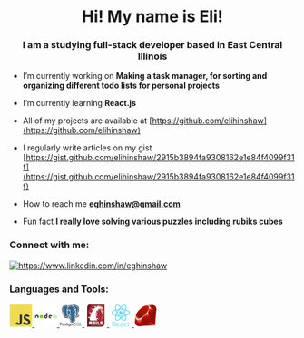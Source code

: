 <h1 align="center">Hi! My name is Eli!</h1>
<h3 align="center">I am a studying full-stack developer based in East Central Illinois</h3>

- I’m currently working on **Making a task manager, for sorting and organizing different todo lists for personal projects**

- I’m currently learning **React.js**

- All of my projects are available at [https://github.com/elihinshaw](https://github.com/elihinshaw)

- I regularly write articles on my gist [https://gist.github.com/elihinshaw/2915b3894fa9308162e1e84f4099f31f](https://gist.github.com/elihinshaw/2915b3894fa9308162e1e84f4099f31f)

- How to reach me **eghinshaw@gmail.com**

- Fun fact **I really love solving various puzzles including rubiks cubes**

<h3 align="left">Connect with me:</h3>
<p align="left">
<a href="https://www.linkedin.com/in/eghinshaw" target="blank"><img align="center" src="https://raw.githubusercontent.com/rahuldkjain/github-profile-readme-generator/master/src/images/icons/Social/linked-in-alt.svg" alt="https://www.linkedin.com/in/eghinshaw" height="30" width="40" /></a>
</p>

<h3 align="left">Languages and Tools:</h3>
<p align="left"> <a href="https://developer.mozilla.org/en-US/docs/Web/JavaScript" target="_blank" rel="noreferrer"> <img src="https://raw.githubusercontent.com/devicons/devicon/master/icons/javascript/javascript-original.svg" alt="javascript" width="40" height="40"/> </a> <a href="https://nodejs.org" target="_blank" rel="noreferrer"> <img src="https://raw.githubusercontent.com/devicons/devicon/master/icons/nodejs/nodejs-original-wordmark.svg" alt="nodejs" width="40" height="40"/> </a> <a href="https://www.postgresql.org" target="_blank" rel="noreferrer"> <img src="https://raw.githubusercontent.com/devicons/devicon/master/icons/postgresql/postgresql-original-wordmark.svg" alt="postgresql" width="40" height="40"/> </a> <a href="https://rubyonrails.org" target="_blank" rel="noreferrer"> <img src="https://raw.githubusercontent.com/devicons/devicon/master/icons/rails/rails-original-wordmark.svg" alt="rails" width="40" height="40"/> </a> <a href="https://reactjs.org/" target="_blank" rel="noreferrer"> <img src="https://raw.githubusercontent.com/devicons/devicon/master/icons/react/react-original-wordmark.svg" alt="react" width="40" height="40"/> </a> <a href="https://www.ruby-lang.org/en/" target="_blank" rel="noreferrer"> <img src="https://raw.githubusercontent.com/devicons/devicon/master/icons/ruby/ruby-original.svg" alt="ruby" width="40" height="40"/> </a> </p>
